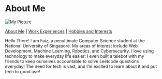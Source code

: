 # About Me

![My Picture](pic.jpg)

[About Me](index.md) | [Work Experiences](work_experiences.md) | [Hobbies and Interests](hobbies_interests.md)

Hello There! I am Faiz, a penultimate Computer Science student at the National University of Singapore. My areas of interest include Web Development, Machine Learning, Robotics, and Cybersecurity. I love using technology to make everyday life easier:  I even built a telebot with my friends to keep ourselves accountable to solve Leetcode questions everyday! The need for tech is vast, and I’m excited to learn about it and put tech to good use!
